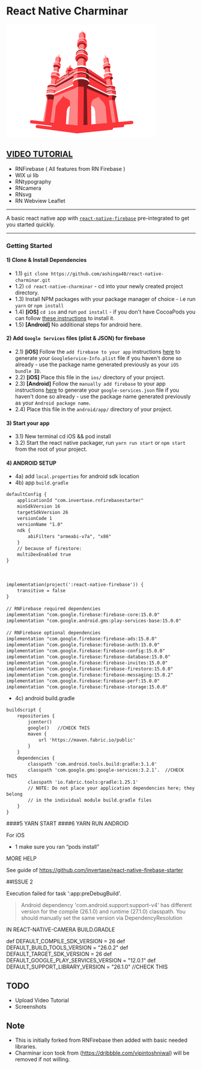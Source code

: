 # React Native Charminar

![react-native-charminar](/images/2018/05/react-native-charminar.png)


## [VIDEO TUTORIAL](https://youtu.be/fNKXTQ0tN-Q)

 - RNFirebase ( All features from RN Firebase )
 - WIX ui lib
 - RNtypography
 - RNcamera
 - RNsvg
 - RN Webview Leaflet
---

A basic react native app with [`react-native-firebase`](https://github.com/invertase/react-native-firebase) pre-integrated  to get you started quickly.

---

### Getting Started

#### 1) Clone & Install Dependencies

- 1.1) `git clone https://github.com/ashinga48/react-native-charminar.git`
- 1.2) `cd react-native-charminar` - cd into your newly created project directory.
- 1.3) Install NPM packages with your package manager of choice - i.e run `yarn` or `npm install`
- 1.4) **[iOS]** `cd ios` and run `pod install` - if you don't have CocoaPods you can follow [these instructions](https://guides.cocoapods.org/using/getting-started.html#getting-started) to install it.
- 1.5) **[Android]** No additional steps for android here.

#### 2) Add `Google Services` files (plist & JSON) for firebase

- 2.1) **[iOS]** Follow the `add firebase to your app` instructions [here](https://firebase.google.com/docs/ios/setup#add_firebase_to_your_app) to generate your `GoogleService-Info.plist` file if you haven't done so already - use the package name generated previously as your `iOS bundle ID`.
- 2.2) **[iOS]** Place this file in the `ios/` directory of your project.
- 2.3) **[Android]** Follow the `manually add firebase` to your app instructions [here](https://firebase.google.com/docs/android/setup#manually_add_firebase) to generate your `google-services.json` file if you haven't done so already - use the package name generated previously as your `Android package name`.
- 2.4) Place this file in the `android/app/` directory of your project.

#### 3) Start your app

- 3.1) New terminal cd iOS && pod install
- 3.2) Start the react native packager, run `yarn run start` or `npm start` from the root of your project.

#### 4) ANDROID SETUP

- 4a) add `local.properties` for android sdk location
- 4b) app `build.gradle`

```
defaultConfig {
    applicationId "com.invertase.rnfirebasestarter"
    minSdkVersion 16
    targetSdkVersion 26
    versionCode 1
    versionName "1.0"
    ndk {
        abiFilters "armeabi-v7a", "x86"
    }
    // because of firestore:
    multiDexEnabled true
}



implementation(project(':react-native-firebase')) {
    transitive = false
}

// RNFirebase required dependencies
implementation "com.google.firebase:firebase-core:15.0.0"
implementation "com.google.android.gms:play-services-base:15.0.0"

// RNFirebase optional dependencies
implementation "com.google.firebase:firebase-ads:15.0.0"
implementation "com.google.firebase:firebase-auth:15.0.0"
implementation "com.google.firebase:firebase-config:15.0.0"
implementation "com.google.firebase:firebase-database:15.0.0"
implementation "com.google.firebase:firebase-invites:15.0.0"
implementation "com.google.firebase:firebase-firestore:15.0.0"
implementation "com.google.firebase:firebase-messaging:15.0.2"
implementation "com.google.firebase:firebase-perf:15.0.0"
implementation "com.google.firebase:firebase-storage:15.0.0"
```



- 4c) android build.gradle

```
buildscript {
    repositories {
        jcenter()
        google()   //CHECK THIS
        maven {
            url 'https://maven.fabric.io/public'
        }
    }
    dependencies {
        classpath 'com.android.tools.build:gradle:3.1.0'
        classpath 'com.google.gms:google-services:3.2.1’.  //CHECK THIS
        classpath 'io.fabric.tools:gradle:1.25.1'
        // NOTE: Do not place your application dependencies here; they belong
        // in the individual module build.gradle files
    }
}
```


####5 YARN START
####6 YARN RUN ANDROID


For iOS

- 1 make sure you ran “pods install”


MORE HELP

See guide of https://github.com/invertase/react-native-firebase-starter





##ISSUE 2

Execution failed for task ':app:preDebugBuild'.
> Android dependency 'com.android.support:support-v4' has different version for the compile (26.1.0) and runtime (27.1.0) classpath. You should manually set the same version via DependencyResolution


IN REACT-NATIVE-CAMERA
BUILD.GRADLE


def DEFAULT_COMPILE_SDK_VERSION             = 26
def DEFAULT_BUILD_TOOLS_VERSION             = "26.0.2"
def DEFAULT_TARGET_SDK_VERSION              = 26
def DEFAULT_GOOGLE_PLAY_SERVICES_VERSION    = "12.0.1"
def DEFAULT_SUPPORT_LIBRARY_VERSION         = "26.1.0" //CHECK THIS




## TODO
- Upload Video Tutorial
- Screenshots

## Note

- This is initially forked from RNFirebase then added with basic needed libraries.
- Charminar icon took from (https://dribbble.com/vipintoshniwal) will be removed if not willing.
